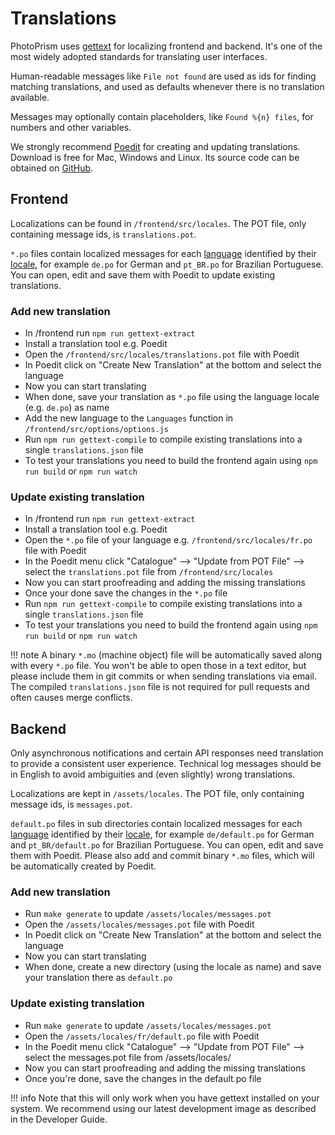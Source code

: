 # Translations

PhotoPrism uses [gettext](https://en.wikipedia.org/wiki/Gettext) for localizing frontend and backend.
It's one of the most widely adopted standards for translating user interfaces.
 
Human-readable messages like `File not found` are used as ids for finding matching translations, 
and used as defaults whenever there is no translation available.

Messages may optionally contain placeholders, like `Found %{n} files`, for numbers and 
other variables.

We strongly recommend [Poedit](https://poedit.net/download) for creating and updating translations.
Download is free for Mac, Windows and Linux.
Its source code can be obtained on [GitHub](https://github.com/vslavik/poedit).

## Frontend ##

Localizations can be found in `/frontend/src/locales`. The POT file, only containing message ids, 
is `translations.pot`.

`*.po` files contain localized messages for each 
[language](https://www.gnu.org/software/gettext/manual/html_node/Usual-Language-Codes.html)
identified by their [locale](https://www.gnu.org/software/gettext/manual/html_node/Locale-Names.html), 
for example `de.po` for German and `pt_BR.po` for Brazilian Portuguese.
You can open, edit and save them with Poedit to update existing translations.

### Add new translation ###
- In /frontend run `npm run gettext-extract`
- Install a translation tool e.g. Poedit
- Open the `/frontend/src/locales/translations.pot` file with Poedit
- In Poedit click on "Create New Translation" at the bottom and select the language
- Now you can start translating
- When done, save your translation as `*.po` file using the language locale (e.g. `de.po`) as name
- Add the new language to the `Languages` function in  `/frontend/src/options/options.js`
- Run `npm run gettext-compile` to compile existing translations into a single `translations.json` file
- To test your translations you need to build the frontend again using `npm run build` or `npm run watch`


### Update existing translation ###
- In /frontend run `npm run gettext-extract`
- Install a translation tool e.g. Poedit
- Open the `*.po` file of your language e.g. `/frontend/src/locales/fr.po` file with Poedit
- In the Poedit menu click "Catalogue" --> "Update from POT File" --> select the `translations.pot` file from `/frontend/src/locales`
- Now you can start proofreading and adding the missing translations
- Once your done save the changes in the `*.po` file
- Run `npm run gettext-compile` to compile existing translations into a single `translations.json` file
- To test your translations you need to build the frontend again using `npm run build` or `npm run watch`

!!! note
    A binary `*.mo` (machine object) file will be automatically saved along with every `*.po` file. 
    You won't be able to open those in a text editor, but please include them in git commits or when sending
    translations via email. The compiled `translations.json` file is not required for pull requests 
    and often causes merge conflicts.
    
## Backend ##

Only asynchronous notifications and certain API responses need translation to provide a 
consistent user experience.
Technical log messages should be in English to avoid ambiguities and (even slightly) wrong translations. 

Localizations are kept in `/assets/locales`. The POT file, only containing message ids, is `messages.pot`.

`default.po` files in sub directories contain localized messages for each 
[language](https://www.gnu.org/software/gettext/manual/html_node/Usual-Language-Codes.html)
identified by their [locale](https://www.gnu.org/software/gettext/manual/html_node/Locale-Names.html), 
for example `de/default.po` for German and `pt_BR/default.po` for Brazilian Portuguese. 
You can open, edit and save them with Poedit. Please also add and commit binary `*.mo` files, 
which will be automatically created by Poedit.


### Add new translation ###
- Run `make generate` to update `/assets/locales/messages.pot`
- Open the `/assets/locales/messages.pot` file with Poedit
- In Poedit click on "Create New Translation" at the bottom and select the language
- Now you can start translating
- When done, create a new directory (using the locale as name) and save your translation there as `default.po`

### Update existing translation ###
- Run `make generate` to update `/assets/locales/messages.pot`
- Open the `/assets/locales/fr/default.po` file with Poedit
- In the Poedit menu click "Catalogue" --> "Update from POT File" --> select the messages.pot file from /assets/locales/
- Now you can start proofreading and adding the missing translations
- Once you're done, save the changes in the default.po file

!!! info
    Note that this will only work when you have gettext installed on your system.
    We recommend using our latest development image as described in the Developer Guide.


